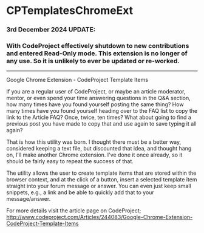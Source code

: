 CPTemplatesChromeExt
====================

### 3rd December 2024 UPDATE:
### With CodeProject effectively shutdown to new contributions and entered Read-Only mode. This extension is no longer of any use. So it is unlikely to ever be updated or re-worked.
---
Google Chrome Extension - CodeProject Template Items

If you are a regular user of CodeProject, or maybe an article moderator, mentor, or even spend your time answering questions in the Q&A section, how many times have you found yourself posting the same thing? How many times have you found yourself heading over to the FAQ list to copy the link to the Article FAQ? Once, twice, ten times? What about going to find a previous post you have made to copy that and use again to save typing it all again?

That is how this utility was born. I thought there must be a better way, considered keeping a text file, but discounted that idea, and thought hang on, I'll make another Chrome extension. I've done it once already, so it should be fairly easy to repeat the success of that.

The utility allows the user to create template items that are stored within the browser context, and at the click of a button, insert a selected template item straight into your forum message or answer. You can even just keep small snippets, e.g., a link and be able to quickly add that to your message/answer.

For more details visit the article page on CodeProject;
http://www.codeproject.com/Articles/244083/Google-Chrome-Extension-CodeProject-Template-Items
